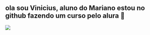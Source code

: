 ## ola sou Vinicius, aluno do Mariano estou no github fazendo um curso pelo alura 👋
![](https://media2.giphy.com/media/v1.Y2lkPTc5MGI3NjExdDhodXlvZDVqN3lhM3RjY3BtdGRiNzdzczgwcGRnNTZsa2VqN3N2byZlcD12MV9pbnRlcm5hbF9naWZfYnlfaWQmY3Q9Zw/U4AkiaxuWlsmUc1qK1/giphy.webp)


<!--
**vinimaneiro/vinimaneiro** is a ✨ _special_ ✨ repository because its `README.md` (this file) appears on your GitHub profile.

Here are some ideas to get you started:

- 🔭 I’m currently working on ...
- 🌱 I’m currently learning ...
- 👯 I’m looking to collaborate on ...
- 🤔 I’m looking for help with ...
- 💬 Ask me about ...
- 📫 How to reach me: ...
- 😄 Pronouns: ...
- ⚡ Fun fact: ...
-->
